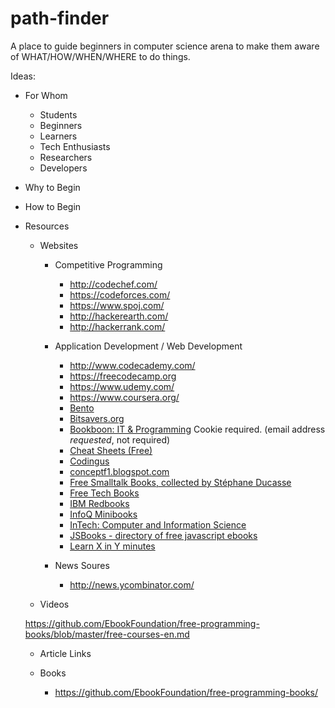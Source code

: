 # path-finder
A place to guide beginners in computer science arena to make them aware of WHAT/HOW/WHEN/WHERE to do things.


Ideas:

* For Whom
  
    - Students
    - Beginners
    - Learners
    - Tech Enthusiasts
    - Researchers
    - Developers

* Why to Begin

* How to Begin

* Resources
  
  - Websites
      
      - Competitive Programming
        
        - http://codechef.com/
        - https://codeforces.com/
        - https://www.spoj.com/
        - http://hackerearth.com/
        - http://hackerrank.com/
      
      - Application Development / Web Development
        
        - http://www.codecademy.com/
        - https://freecodecamp.org
        - https://www.udemy.com/
        - https://www.coursera.org/
        * [Bento](https://www.bento.io)
        * [Bitsavers.org](http://bitsavers.trailing-edge.com)
        * [Bookboon: IT & Programming](http://bookboon.com/en/it-programming-ebooks) Cookie required. (email address *requested*, not required)
        * [Cheat Sheets (Free)](https://dzone.com/refcardz)
        * [Codingus](http://codingus.blogspot.in)
        * [conceptf1.blogspot.com](http://conceptf1.blogspot.com/2013/11/list-of-freely-available-programming.html)
        * [Free Smalltalk Books, collected by Stéphane Ducasse](http://stephane.ducasse.free.fr/FreeBooks.html)
        * [Free Tech Books](http://www.freetechbooks.com)
        * [IBM Redbooks](http://www.redbooks.ibm.com)
        * [InfoQ Minibooks](http://www.infoq.com/minibooks/)
        * [InTech: Computer and Information Science](http://www.intechopen.com/subjects/computer-and-information-science)
        * [JSBooks - directory of free javascript ebooks](https://github.com/revolunet/JSbooks)
        * [Learn X in Y minutes](https://learnxinyminutes.com)
        
      - News Soures
       
        - http://news.ycombinator.com/
  
  - Videos
  
  https://github.com/EbookFoundation/free-programming-books/blob/master/free-courses-en.md
  
  - Article Links
  
  - Books
    
     - https://github.com/EbookFoundation/free-programming-books/

